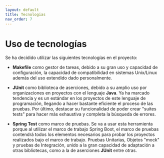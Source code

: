 ```yaml
---
layout: default
title: Tecnologias
nav_order: 7
---
```


# Uso de tecnologías

Se ha decidido utilizar las siguientes tecnologías en el proyecto:

  * **Makefile** como gestor de tareas, debido a su gran uso y capacidad de configuración, la capacidad de compatibilidad en sistemas Unix/Linux además del uso extendido dado personalmente.
  
  * **JUnit** como biblioteca de aserciones, debido a su amplio uso por organizaciones en proyectos con el lenguaje **Java**. Ya ha marcado tendencia y es un estándar en los proyectos de este lenguaje de programación, llegando a hacer bastante eficiente el proceso de las pruebas. Por último, destacar su funcionalidad de poder crear "suites tests" para hacer más exhaustiva y completa la búsqueda de errores.
  
  * **Spring Test** como marco de pruebas. Se va a usar esta herramienta porque al utilizar el marco de trabajo Spring Boot, el marco de pruebas contendrá todos los elementos necesarios para probar los proyectos realizados bajo el marco de trabajo. Pruebas Unitarias, Objetos "mock" y pruebas de Integración, unido a la gran capacidad de adaptación a otras bibliotecas, como a la de aserciones **JUnit** entre otras.
    